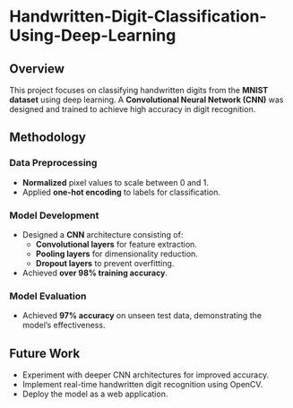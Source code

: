 # Handwritten-Digit-Classification-Using-Deep-Learning

## Overview
This project focuses on classifying handwritten digits from the **MNIST dataset** using deep learning. A **Convolutional Neural Network (CNN)** was designed and trained to achieve high accuracy in digit recognition.

## Methodology
### Data Preprocessing
- **Normalized** pixel values to scale between 0 and 1.
- Applied **one-hot encoding** to labels for classification.

### Model Development
- Designed a **CNN** architecture consisting of:
  - **Convolutional layers** for feature extraction.
  - **Pooling layers** for dimensionality reduction.
  - **Dropout layers** to prevent overfitting.
- Achieved **over 98% training accuracy**.

### Model Evaluation
- Achieved **97% accuracy** on unseen test data, demonstrating the model’s effectiveness.


## Future Work
- Experiment with deeper CNN architectures for improved accuracy.
- Implement real-time handwritten digit recognition using OpenCV.
- Deploy the model as a web application.

